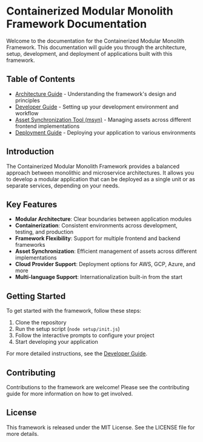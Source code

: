 # Containerized Modular Monolith Framework Documentation

Welcome to the documentation for the Containerized Modular Monolith Framework. This documentation will guide you through the architecture, setup, development, and deployment of applications built with this framework.

## Table of Contents

- [Architecture Guide](./architecture.md) - Understanding the framework's design and principles
- [Developer Guide](./developer-guide.md) - Setting up your development environment and workflow
- [Asset Synchronization Tool (msyn)](./msyn-tool.md) - Managing assets across different frontend implementations
- [Deployment Guide](./deployment.md) - Deploying your application to various environments

## Introduction

The Containerized Modular Monolith Framework provides a balanced approach between monolithic and microservice architectures. It allows you to develop a modular application that can be deployed as a single unit or as separate services, depending on your needs.

## Key Features

- **Modular Architecture**: Clear boundaries between application modules
- **Containerization**: Consistent environments across development, testing, and production
- **Framework Flexibility**: Support for multiple frontend and backend frameworks
- **Asset Synchronization**: Efficient management of assets across different implementations
- **Cloud Provider Support**: Deployment options for AWS, GCP, Azure, and more
- **Multi-language Support**: Internationalization built-in from the start

## Getting Started

To get started with the framework, follow these steps:

1. Clone the repository
2. Run the setup script (`node setup/init.js`)
3. Follow the interactive prompts to configure your project
4. Start developing your application

For more detailed instructions, see the [Developer Guide](./developer-guide.md).

## Contributing

Contributions to the framework are welcome! Please see the contributing guide for more information on how to get involved.

## License

This framework is released under the MIT License. See the LICENSE file for more details.
